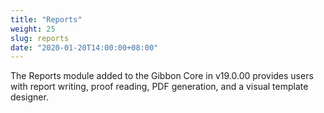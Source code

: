 ```yaml
---
title: "Reports"
weight: 25
slug: reports
date: "2020-01-20T14:00:00+08:00"
---
```


The Reports module added to the Gibbon Core in v19.0.00 provides users with report writing, proof reading, PDF generation, and a visual template designer.
